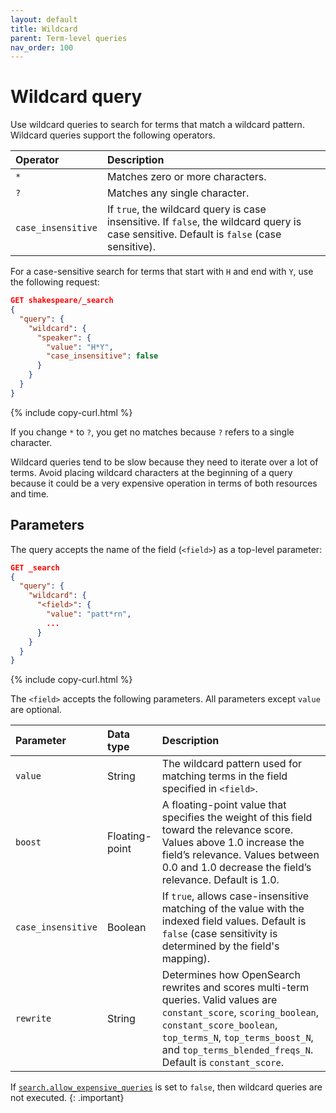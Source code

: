 ```yaml
---
layout: default
title: Wildcard
parent: Term-level queries
nav_order: 100
---
```


# Wildcard query

Use wildcard queries to search for terms that match a wildcard pattern. Wildcard queries support the following operators.

Operator | Description
:--- | :---
`*` | Matches zero or more characters.
`?` | Matches any single character.
`case_insensitive` | If `true`, the wildcard query is case insensitive. If `false`, the wildcard query is case sensitive. Default is `false` (case sensitive).

For a case-sensitive search for terms that start with `H` and end with `Y`, use the following request:

```json
GET shakespeare/_search
{
  "query": {
    "wildcard": {
      "speaker": {
        "value": "H*Y",
        "case_insensitive": false
      }
    }
  }
}
```
{% include copy-curl.html %}

If you change `*` to `?`, you get no matches because `?` refers to a single character.

Wildcard queries tend to be slow because they need to iterate over a lot of terms. Avoid placing wildcard characters at the beginning of a query because it could be a very expensive operation in terms of both resources and time.

## Parameters

The query accepts the name of the field (`<field>`) as a top-level parameter:

```json
GET _search
{
  "query": {
    "wildcard": {
      "<field>": {
        "value": "patt*rn",
        ...
      }
    }
  }
}
```
{% include copy-curl.html %}

The `<field>` accepts the following parameters. All parameters except `value` are optional.

Parameter | Data type | Description
:--- | :--- | :---
`value` | String | The wildcard pattern used for matching terms in the field specified in `<field>`.
`boost` | Floating-point | A floating-point value that specifies the weight of this field toward the relevance score. Values above 1.0 increase the field’s relevance. Values between 0.0 and 1.0 decrease the field’s relevance. Default is 1.0.
`case_insensitive` | Boolean | If `true`, allows case-insensitive matching of the value with the indexed field values. Default is `false` (case sensitivity is determined by the field's mapping).
`rewrite` | String | Determines how OpenSearch rewrites and scores multi-term queries. Valid values are `constant_score`, `scoring_boolean`, `constant_score_boolean`, `top_terms_N`, `top_terms_boost_N`, and `top_terms_blended_freqs_N`. Default is `constant_score`.

If [`search.allow_expensive_queries`]({{site.url}}{{site.baseurl}}/query-dsl/index/#expensive-queries) is set to `false`, then wildcard queries are not executed.
{: .important}
